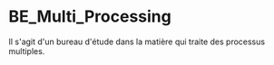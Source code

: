 # BE_Multi_Processing
Il s'agit d'un bureau d'étude dans la matière qui traite des processus multiples.
